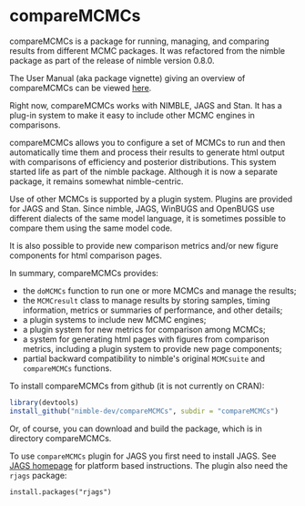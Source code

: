 # compareMCMCs

compareMCMCs is a package for running, managing, and comparing results from different MCMC packages.   It was refactored from the nimble package as part of the release of nimble version 0.8.0.

The User Manual (aka package vignette) giving an overview of compareMCMCs can be viewed [here](https://htmlpreview.github.io/?https://github.com/nimble-dev/compareMCMCs/blob/master/compareMCMCs/doc/compareMCMCs.html).

Right now, compareMCMCs works with NIMBLE, JAGS and Stan.  It has a plug-in system to make it easy to include other MCMC engines in comparisons.

compareMCMCs allows you to configure a set of MCMCs to run and then automatically time them and process their results to generate html output with comparisons of efficiency and posterior distributions. This system started life as part of the nimble package. Although it is now a separate package, it remains somewhat nimble-centric.

Use of other MCMCs is supported by a plugin system.  Plugins are provided for JAGS and Stan.  Since nimble, JAGS, WinBUGS and OpenBUGS use different dialects of the same model language, it is sometimes possible to compare them using the same model code.

It is also possible to provide new comparison metrics and/or new figure components for html comparison pages.

In summary, compareMCMCs provides:

- the `doMCMCs` function to run one or more MCMCs and manage the results;
- the `MCMCresult` class to manage results by storing samples, timing information, metrics or summaries of performance, and other details;
- a plugin systems to include new MCMC engines;
- a plugin system for new metrics for comparison among MCMCs;
- a system for generating html pages with figures from comparison metrics, including a plugin system to provide new page components;
- partial backward compatibility to nimble's original `MCMCsuite` and `compareMCMCs` functions.

To install compareMCMCs from github (it is not currently on CRAN):
```r
library(devtools)
install_github("nimble-dev/compareMCMCs", subdir = "compareMCMCs")
```
Or, of course, you can download and build the package, which is in directory compareMCMCs.

To use `compareMCMCs` plugin for JAGS you first need to install JAGS. See [JAGS homepage](http://mcmc-jags.sourceforge.net/) for platform based instructions. The plugin also need the `rjags` package:

```
install.packages("rjags")
```

